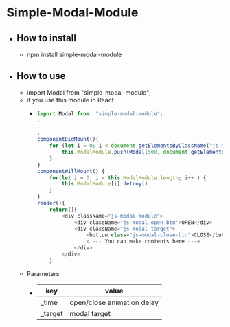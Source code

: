 # Simple-Modal-Module
- ##    How to install
    - npm install simple-modal-module

- ##    How to use
    - import Modal from "simple-modal-module";
    - if you use this module in React
        -   ```javascript:app.js
            import Modal from  "simple-modal-module";
            .
            .
            .
            componentDidMount(){
                for (let i = 0; i < document.getElementsByClassName("js-modal").length; i++) {
                    this.ModalModule.push(Modal(500, document.getElementsByClassName("js-modal")[i]));
                }
            }
            componentWillMount() {
                for(let i = 0; i < this.ModalModule.length; i++ ) {
                    this.ModalModule[i].detroy()
                }
            }
            render(){
                return(){
                    <div className="js-modal-module">
                        <div className="js-modal-open-btn">OPEN</div>
                        <div className="js-modal-target">
                            <button class="js-modal-close-btn">CLOSE</button>
                            <!--- You can make contents here --->
                        </div>
                    </div>
                }
            ```
    - Parameters
      -   | key | value |
          |------|--------|
          | _time | open/close animation delay |
          | _target | modal target |
